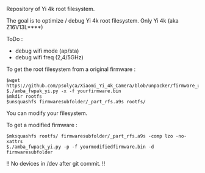 Repository of Yi 4k root filesystem.

The goal is to optimize / debug Yi 4k root filesystem.
Only Yi 4k (aka Z16V13L****)

ToDo :

  - debug wifi mode (ap/sta)
  - debug wifi freq (2,4/5GHz)

To get the root filesystem from a original firmware :

```
$wget https://github.com/psolyca/Xiaomi_Yi_4k_Camera/blob/unpacker/firmware_unpacker/amba_fwpak_yi.py
$./amba_fwpak_yi.py -x -f yourfirmware.bin
$mkdir rootfs
$unsquashfs firmwaresubfolder/_part_rfs.a9s rootfs/
```

You can modify your filesystem.

To get a modified firmware :

```
$mksquashfs rootfs/ firmwaresubfolder/_part_rfs.a9s -comp lzo -no-xattrs
$./amba_fwpack_yi.py -p -f yourmodifiedfirmware.bin -d firmwaresubfolder
```

!! No devices in /dev after git commit. !!
